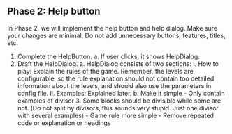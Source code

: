 
## Phase 2: Help button 
In Phase 2, we will implement the help button and help dialog.
Make sure your changes are minimal. Do not add unnecessary buttons, features, titles, etc.
1. Complete the HelpButton.
    a. If user clicks, it shows HelpDialog. 
2. Draft the HelpDialog.
    a. HelpDialog consists of two sections:
        i. How to play: Explain the rules of the game. Remember, the levels are configurable, so the rule explanation should not contain too detailed information about the levels, and should also use the parameters in config file.
        ii. Examples: Explained later. 
    b. Make it simple
        - Only contain examples of divisor 3. Some blocks should be divisible while some are not. (Do not split by divisors, this sounds very stupid. Just one divisor with several examples)
        - Game rule more simple
        - Remove repeated code or explanation or headings